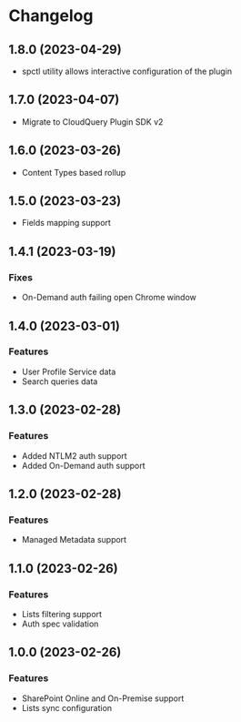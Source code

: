 # Changelog

## 1.8.0 (2023-04-29)

- spctl utility allows interactive configuration of the plugin

## 1.7.0 (2023-04-07)

- Migrate to CloudQuery Plugin SDK v2

## 1.6.0 (2023-03-26)

- Content Types based rollup

## 1.5.0 (2023-03-23)

- Fields mapping support

## 1.4.1 (2023-03-19)

### Fixes

- On-Demand auth failing open Chrome window

## 1.4.0 (2023-03-01)

### Features

- User Profile Service data
- Search queries data

## 1.3.0 (2023-02-28)

### Features

- Added NTLM2 auth support
- Added On-Demand auth support

## 1.2.0 (2023-02-28)

### Features

- Managed Metadata support

## 1.1.0 (2023-02-26)

### Features

- Lists filtering support
- Auth spec validation

## 1.0.0 (2023-02-26)

### Features

- SharePoint Online and On-Premise support
- Lists sync configuration
